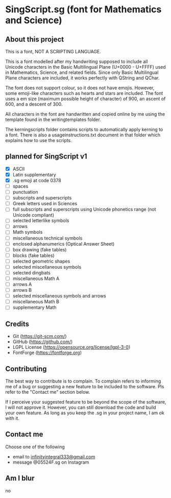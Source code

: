 # SingScript.sg (font for Mathematics and Science)

## About this project

This is a font, NOT A SCRIPTING LANGUAGE.

This is a font modelled after my handwriting supposed to include all Unicode characters in the Basic Multilingual Plane (U+0000 - U+FFFF) used in Mathematics, Science, and related fields. Since only Basic Multilingual Plane characters are included, it works perfectly with QString and QChar.

The font does not support colour, so it does not have emojis. However, some emoji-like characters such as hearts and stars are included. The font uses a em size (maximum possible height of character) of 900, an ascent of 600, and a descent of 300.

All characters in the font are handwritten and copied online by me using the template found in the writingtemplates folder.

The kerningscripts folder contains scripts to automatically apply kerning to a font. There is also a usageinstructions.txt document in that folder which explains how to use the scripts.

## planned for SingScript v1
- [x] ASCII
- [x] Latin supplementary
- [x] .sg emoji at code 0378
- [ ] spaces
- [ ] punctuation
- [ ] subscripts and superscripts
- [ ] Greek letters used in Sciences
- [ ] full subscripts and superscripts using Unicode phonetics range (not Unicode compliant)
- [ ] selected letterlike symbols
- [ ] arrows
- [ ] Math symbols
- [ ] miscellaneous technical symbols
- [ ] enclosed alphanumerics (Optical Answer Sheet)
- [ ] box drawing (fake tables)
- [ ] blocks (fake tables)
- [ ] selected geometric shapes
- [ ] selected miscellaneous symbols
- [ ] selected dingbats
- [ ] miscellaneous Math A
- [ ] arrows A
- [ ] arrows B
- [ ] selected miscellaneous symbols and arrows
- [ ] miscellaneous Math B
- [ ] supplementary Math

## Credits
- Git (https://git-scm.com/)
- GitHub (https://github.com/)
- LGPL License (https://opensource.org/license/lgpl-3-0)
- FontForge (https://fontforge.org)

## Contributing
The best way to contribute is to complain. To complain refers to informing me of a bug or suggesting a new feature to be included to the software. Pls refer to the "Contact me" section below.

If I perceive your suggested feature to be beyond the scope of the software, I will not approve it. However, you can still download the code and build your own feature. As long as you keep the .sg in your project name, I am ok with it.

## Contact me
Choose one of the following
- email to infinityintegral333@gmail.com
- message @05524F.sg on Instagram

## Am I blur
no
